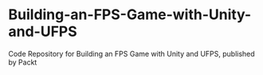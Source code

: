 # Building-an-FPS-Game-with-Unity-and-UFPS
Code Repository for Building an FPS Game with Unity and UFPS, published by Packt
